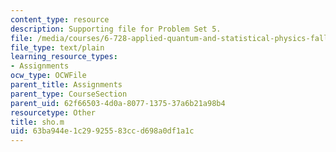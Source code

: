 ```yaml
---
content_type: resource
description: Supporting file for Problem Set 5.
file: /media/courses/6-728-applied-quantum-and-statistical-physics-fall-2006/63ba944e1c29925583ccd698a0df1a1c_sho.m
file_type: text/plain
learning_resource_types:
- Assignments
ocw_type: OCWFile
parent_title: Assignments
parent_type: CourseSection
parent_uid: 62f66503-4d0a-8077-1375-37a6b21a98b4
resourcetype: Other
title: sho.m
uid: 63ba944e-1c29-9255-83cc-d698a0df1a1c
---
```

